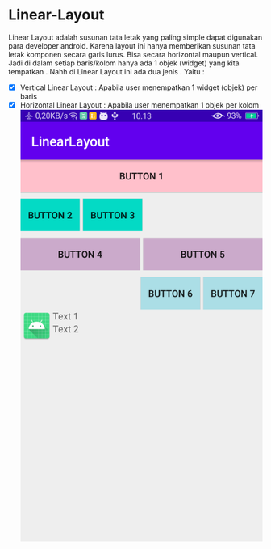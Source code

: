 # Linear-Layout
Linear Layout adalah susunan tata letak yang paling simple dapat digunakan para
developer android. Karena layout ini hanya memberikan susunan tata letak komponen secara
garis lurus. Bisa secara horizontal maupun vertical. Jadi di dalam setiap baris/kolom hanya ada 1 objek (widget) yang kita tempatkan . 
Nahh di Linear Layout ini ada dua jenis . Yaitu :
-[x] Vertical Linear Layout : Apabila user menempatkan 1 widget (objek) per baris
-[x] Horizontal Linear Layout : Apabila user menempatkan 1 objek per kolom
![AltText](https://github.com/najmi10/Linear-Layout/blob/master/LinearLayout.png)
